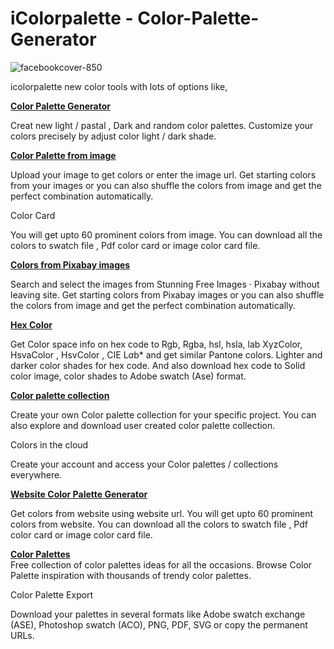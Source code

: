 # iColorpalette - Color-Palette-Generator

![facebookcover-850](https://user-images.githubusercontent.com/5682374/45987794-1af73680-c091-11e8-98b3-4ff66fb996c9.png)

icolorpalette new color tools with lots of options like,


__[Color Palette Generator](https://icolorpalette.com/color-palette-generator/)__ 


Creat new light / pastal , Dark and random color palettes. Customize your colors precisely by adjust color light / dark shade.

__[Color Palette from image](https://icolorpalette.com/color-palette-from-images/)__ 

Upload your image to get colors or enter the image url. Get starting colors from your images or you can also shuffle the colors from image and get the perfect combination automatically.

Color Card

You will get upto 60 prominent colors from image. You can download all the colors to swatch file , Pdf color card or image color card file.

__[Colors from Pixabay images](https://icolorpalette.com/color-palette-from-pixabay-images/)__ 

Search and select the images from Stunning Free Images · Pixabay without leaving site. Get starting colors from Pixabay images or you can also shuffle the colors from image and get the perfect combination automatically.

__[Hex Color](https://icolorpalette.com/color/ed1000/)__  

Get Color space info on hex code to Rgb, Rgba, hsl, hsla, lab XyzColor, HsvaColor , HsvColor , CIE L*a*b* and get similar Pantone colors. Lighter and darker color shades for hex code. And also download hex code to Solid color image, color shades to Adobe swatch (Ase) format.

__[Color palette collection](https://icolorpalette.com/collection/color-palette-collection/)__  

Create your own Color palette collection for your specific project. You can also explore and download user created color palette collection.

Colors in the cloud

Create your account and access your Color palettes / collections everywhere.

__[Website Color Palette Generator]( https://icolorpalette.com/website-color-palette-generator/)__  


Get colors from website using website url. You will get upto 60 prominent colors from website. You can download all the colors to swatch file , Pdf color card or image color card file.

__[Color Palettes](https://icolorpalette.com/color-palettes/)__  
Free collection of color palettes ideas for all the occasions. Browse Color Palette inspiration with thousands of trendy color palettes.

Color Palette Export

Download your palettes in several formats like Adobe swatch exchange (ASE), Photoshop swatch (ACO), PNG, PDF, SVG or copy the permanent URLs.
